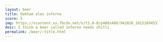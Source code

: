 ```yaml
---
layout: beer
title: Oakham ales inferno
score: 5
img: https://scontent.xx.fbcdn.net/v/t1.0-0/p480x480/942020_10151694533608745_2056877210_n.jpg?oh=5879c0e047e0438381b2e2301ba2e3a7&oe=58CD58D1
desc: I think a beer called inferno needs chilli
permalink: /beer/:title.html
---
```

